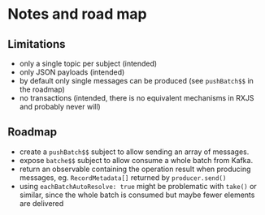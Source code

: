 # Notes and road map

## Limitations

-   only a single topic per subject (intended)
-   only JSON payloads (intended)
-   by default only single messages can be produced (see `pushBatch$$` in the roadmap)
-   no transactions (intended, there is no equivalent mechanisms in RXJS and probably never will)

## Roadmap

-   create a `pushBatch$$` subject to allow sending an array of messages.
-   expose `batche$$` subject to allow consume a whole batch from Kafka.
-   return an observable containing the operation result when producing messages, eg. `RecordMetadata[]` returned by `producer.send()`
-   using `eachBatchAutoResolve: true` might be problematic with `take()` or similar, since the whole batch is consumed but maybe fewer elements are delivered
